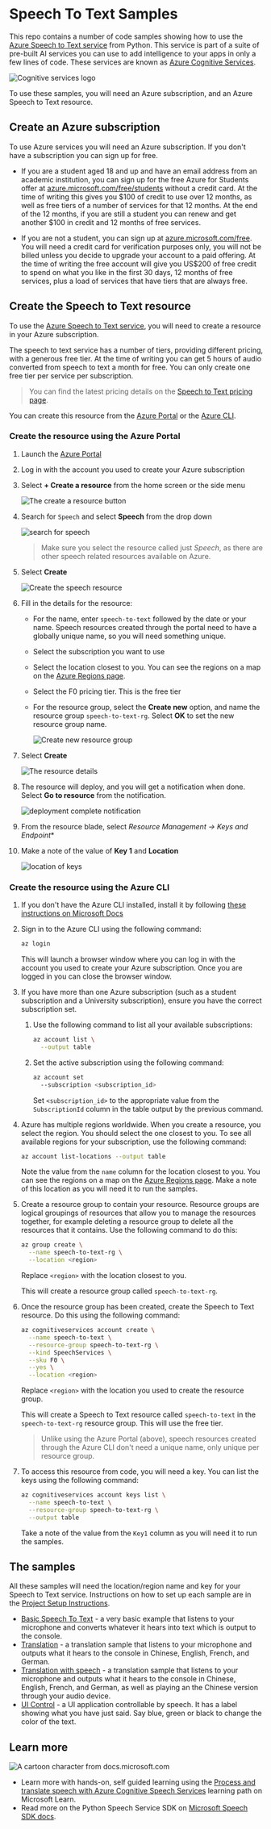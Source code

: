 # Speech To Text Samples

This repo contains a number of code samples showing how to use the [Azure Speech to Text service](https://azure.microsoft.com/services/cognitive-services/speech-to-text/?WT.mc_id=academic-0000-jabenn) from Python. This service is part of a suite of pre-built AI services you can use to add intelligence to your apps in only a few lines of code. These services are known as [Azure Cognitive Services](https://azure.microsoft.com/services/cognitive-services/?WT.mc_id=academic-0000-jabenn).

![Cognitive services logo](./images/cognitive-services.png)

To use these samples, you will need an Azure subscription, and an Azure Speech to Text resource.

## Create an Azure subscription

To use Azure services you will need an Azure subscription. If you don't have a subscription you can sign up for free.

* If you are a student aged 18 and up and have an email address from an academic institution, you can sign up for the free Azure for Students offer at [azure.microsoft.com/free/students](https://azure.microsoft.com/free/students/?WT.mc_id=academic-0000-jabenn) without a credit card. At the time of writing this gives you $100 of credit to use over 12 months, as well as free tiers of a number of services for that 12 months. At the end of the 12 months, if you are still a student you can renew and get another $100 in credit and 12 months of free services.

* If you are not a student, you can sign up at [azure.microsoft.com/free](https://azure.microsoft.com/free/?WT.mc_id=academic-0000-jabenn). You will need a credit card for verification purposes only, you will not be billed unless you decide to upgrade your account to a paid offering. At the time of writing the free account will give you US$200 of free credit to spend on what you like in the first 30 days, 12 months of free services, plus a load of services that have tiers that are always free.

## Create the Speech to Text resource

To use the [Azure Speech to Text service](https://azure.microsoft.com/services/cognitive-services/speech-to-text/?WT.mc_id=academic-0000-jabenn), you will need to create a resource in your Azure subscription.

The speech to text service has a number of tiers, providing different pricing, with a generous free tier. At the time of writing you can get 5 hours of audio converted from speech to text a month for free. You can only create one free tier per service per subscription.

> You can find the latest pricing details on the [Speech to Text pricing page](https://azure.microsoft.com/pricing/details/cognitive-services/speech-services/?WT.mc_id=academic-0000-jabenn).

You can create this resource from the [Azure Portal](https://portal.azure.com/?WT.mc_id=academic-0000-jabenn) or the [Azure CLI](https://docs.microsoft.com/cli/azure/?WT.mc_id=academic-0000-jabenn).

### Create the resource using the Azure Portal

1. Launch the [Azure Portal](https://portal.azure.com/?WT.mc_id=academic-0000-jabenn)

1. Log in with the account you used to create your Azure subscription

1. Select **+ Create a resource** from the home screen or the side menu

    ![The create a resource button](./images/create-resource.png)

1. Search for `Speech` and select **Speech** from the drop down

    ![search for speech](./images/search-speech.png)

    > Make sure you select the resource called just *Speech*, as there are other speech related resources available on Azure.

1. Select **Create**

    ![Create the speech resource](./images/create-speech.png)

1. Fill in the details for the resource:

    * For the name, enter `speech-to-text` followed by the date or your name. Speech resources created through the portal need to have a globally unique name, so you will need something unique.

    * Select the subscription you want to use

    * Select the location closest to you. You can see the regions on a map on the [Azure Regions page](https://azure.microsoft.com/global-infrastructure/regions/?WT.mc_id=academic-0000-jabenn).

    * Select the F0 pricing tier. This is the free tier

    * For the resource group, select the **Create new** option, and name the resource group `speech-to-text-rg`. Select **OK** to set the new resource group name.

        ![Create new resource group](./images/create-resource-group.png)

1. Select **Create**

    ![The resource details](./images/resource-details.png)

1. The resource will deploy, and you will get a notification when done. Select **Go to resource** from the notification.

    ![deployment complete notification](./images/deployment-complete.png)

1. From the resource blade, select *Resource Management -> Keys and Endpoint**

1. Make a note of the value of **Key 1** and **Location**

    ![location of keys](./images/keys.png)

### Create the resource using the Azure CLI

1. If you don't have the Azure CLI installed, install it by following [these instructions on Microsoft Docs](https://docs.microsoft.com/cli/azure/install-azure-cli?WT.mc_id=academic-0000-jabenn)

1. Sign in to the Azure CLI using the following command:

    ```sh
    az login
    ```

    This will launch a browser window where you can log in with the account you used to create your Azure subscription. Once you are logged in you can close the browser window.

1. If you have more than one Azure subscription (such as a student subscription and a University subscription), ensure you have the correct subscription set.

    1. Use the following command to list all your available subscriptions:

        ```sh
        az account list \
          --output table
        ````

    1. Set the active subscription using the following command:

        ```sh
        az account set
          --subscription <subscription_id>
        ```

        Set `<subscription_id>` to the appropriate value from the `SubscriptionId` column in the table output by the previous command.

1. Azure has multiple regions worldwide. When you create a resource, you select the region. You should select the one closest to you. To see all available regions for your subscription, use the following command:

    ```sh
    az account list-locations --output table
    ```

    Note the value from the `name` column for the location closest to you. You can see the regions on a map on the [Azure Regions page](https://azure.microsoft.com/global-infrastructure/regions/?WT.mc_id=academic-0000-jabenn). Make a note of this location as you will need it to run the samples.

1. Create a resource group to contain your resource. Resource groups are logical groupings of resources that allow you to manage the resources together, for example deleting a resource group to delete all the resources that it contains. Use the following command to do this:

    ```sh
    az group create \
      --name speech-to-text-rg \
      --location <region>
    ```

    Replace `<region>` with the location closest to you.

    This will create a resource group called `speech-to-text-rg`.

1. Once the resource group has been created, create the Speech to Text resource. Do this using the following command:

    ```sh
    az cognitiveservices account create \
      --name speech-to-text \
      --resource-group speech-to-text-rg \
      --kind SpeechServices \
      --sku F0 \
      --yes \
      --location <region>
    ```

    Replace `<region>` with the location you used to create the resource group.

    This will create a Speech to Text resource called `speech-to-text` in the `speech-to-text-rg` resource group. This will use the free tier.

    > Unlike using the Azure Portal (above), speech resources created through the Azure CLI don't need a unique name, only unique per resource group.

1. To access this resource from code, you will need a key. You can list the keys using the following command:

    ```sh
    az cognitiveservices account keys list \
      --name speech-to-text \
      --resource-group speech-to-text-rg \
      --output table
    ```

    Take a note of the value from the `Key1` column as you will need it to run the samples.

## The samples

All these samples will need the location/region name and key for your Speech to Text service. Instructions on how to set up each sample are in the [Project Setup Instructions](./ProjectSetup.md).

* [Basic Speech To Text](./BasicSpeechToText) - a very basic example that listens to your microphone and converts whatever it hears into text which is output to the console.
* [Translation](./Translation) - a translation sample that listens to your microphone and outputs what it hears to the console in Chinese, English, French, and German.
* [Translation with speech](./TranslationWithSpeech) - a translation sample that listens to your microphone and outputs what it hears to the console in Chinese, English, French, and German, as well as playing an the Chinese version through your audio device.
* [UI Control](./UIControl) - a UI application controllable by speech. It has a label showing what you have just said. Say blue, green or black to change the color of the text.

## Learn more

![A cartoon character from docs.microsoft.com](./images/docs_character.png)

* Learn more with hands-on, self guided learning using the [Process and translate speech with Azure Cognitive Speech Services](https://docs.microsoft.com/learn/paths/translate-speech-with-speech-services/?WT.mc_id=academic-0000-jabenn) learning path on Microsoft Learn.
* Read more on the Python Speech Service SDK on [Microsoft Speech SDK docs](https://docs.microsoft.com/azure/cognitive-services/speech-service/?WT.mc_id=academic-0000-jabenn).
